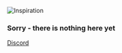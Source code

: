 ![Inspiration](https://user-images.githubusercontent.com/60900693/103489068-a253b880-4e09-11eb-84b9-dabdf032aaf3.png)


### Sorry - there is nothing here yet
[Discord](https://discord.gg/KVNjBXz)
